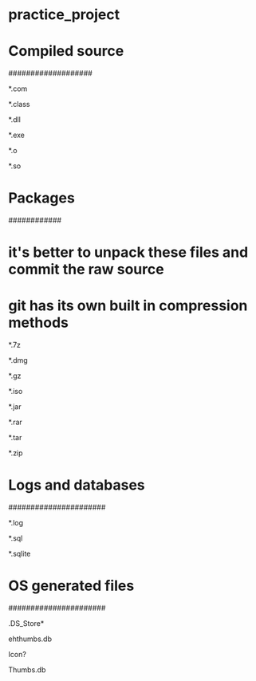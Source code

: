 # practice_project
 # Compiled source #

###################

*.com

*.class

*.dll

*.exe

*.o

*.so

 

# Packages #

############

# it's better to unpack these files and commit the raw source

# git has its own built in compression methods

*.7z

*.dmg

*.gz

*.iso

*.jar

*.rar

*.tar

*.zip

 

# Logs and databases #

######################

*.log

*.sql

*.sqlite

 

# OS generated files #

######################

.DS_Store*

ehthumbs.db

Icon?

Thumbs.db
